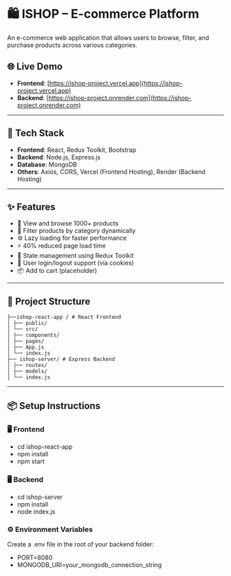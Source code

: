 # 🛍️ ISHOP – E-commerce Platform

An e-commerce web application that allows users to browse, filter, and purchase products across various categories.

## 🌐 Live Demo

- **Frontend**: [https://ishop-project.vercel.app](https://ishop-project.vercel.app)
- **Backend**: [https://ishop-project.onrender.com](https://ishop-project.onrender.com)

---

## 🚀 Tech Stack

- **Frontend**: React, Redux Toolkit, Bootstrap
- **Backend**: Node.js, Express.js
- **Database**: MongoDB
- **Others**: Axios, CORS, Vercel (Frontend Hosting), Render (Backend Hosting)

---

## ✨ Features

- 🛒 View and browse 1000+ products
- 📂 Filter products by category dynamically
- ⚙️ Lazy loading for faster performance
- ⚡ 40% reduced page load time
- 🔄 State management using Redux Toolkit
- 👤 User login/logout support (via cookies)
- 📦 Add to cart (placeholder)

---

## 📁 Project Structure
```
├──ishop-react-app / # React Frontend
│ ├── public/
│ └── src/
│ ├── components/
│ ├── pages/
│ ├── App.js
│ └── index.js
├── ishop-server/ # Express Backend
│ ├── routes/
│ ├── models/
│ └── index.js
```
---

## 📦 Setup Instructions

### 🖥️ Frontend


- cd ishop-react-app
- npm install
- npm start
### 🖥️ Backend

- cd ishop-server
- npm install
- node index.js

### ⚙️ Environment Variables
Create a .env file in the root of your backend folder:

- PORT=8080
- MONGODB_URI=your_mongodb_connection_string

